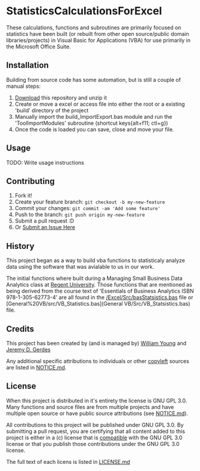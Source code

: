 # StatisticsCalculationsForExcel

These calculations, functions and subroutines are primarily focused on statistics have been built (or rebuilt from other open source/public domain libraries/projects) in Visual Basic for Applications (VBA) for use primarily in the Microsoft Office Suite. 

## Installation

Building from source code has some automation, but is still a couple of manual steps:

1. [Download](../../archive/master.zip) this repository and unzip it
2. Create or move a excel or access file into either the root or a existing 'build' directory of the project
3. Manually import the build_ImportExport.bas module and run the 'ToolImportModules' subroutine (shortcut keys{alt+f11; ctl+g})
4. Once the code is loaded you can save, close and move your file.

## Usage

TODO: Write usage instructions

## Contributing

1. Fork it!
2. Create your feature branch: `git checkout -b my-new-feature`
3. Commit your changes: `git commit -am 'Add some feature'`
4. Push to the branch: `git push origin my-new-feature`
5. Submit a pull request :D
6. Or [Submit an Issue Here](https://github.com/Temtesb/StatisticsCalculationsForExcel/issues/new)

## History

This project began as a way to build vba functions to statisticaly analyze data using the software that was avialable to us in our work.

The initial functions where built during a Managing Small Business Data Analytics class at [Regent University](www.regent.edu/). Those functions that are mentioned as being derived from the course text of 'Essentials of Business Analytics ISBN 978-1-305-62773-4' are all found in the [/Excel/Src/basStatsistics.bas](Excel/src/bas_Statistics.bas) file or [General%20VB/src/VB_Statistics.bas](General VB/Src/VB_Statsistics.bas) file.

## Credits

This project has been created by (and is managed by) [William Young](mailto:wmyoung708@gmail.com) and [Jeremy D. Gerdes](mailto:jeremy.gerdes@navy.mil) 

Any additional specific attributions to individuals or other [copyleft](https://copyleft.org/) sources are listed in [NOTICE.md](NOTICE.md).

## License

When this project is distributed in it's entirety the license is GNU GPL 3.0.  Many functions and source files are from multiple projects and have multiple open source or have public source attributions (see [NOTICE.md](NOTICE.md)).

All contributions to this project will be published under GNU GPL 3.0. By submitting a pull request, you are certifying that all content added to this project is either in a (c) license that is [compatible](https://www.gnu.org/licenses/license-list.en.html#GPLCompatibleLicenses) with the GNU GPL 3.0 license or that you publish those contributions under the GNU GPL 3.0 license.

The full text of each licens is listed in [LICENSE.md](LICENSE.md)
